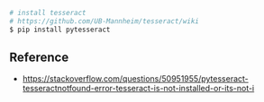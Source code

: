 
```bash
# install tesseract 
# https://github.com/UB-Mannheim/tesseract/wiki
$ pip install pytesseract
```


## Reference

- https://stackoverflow.com/questions/50951955/pytesseract-tesseractnotfound-error-tesseract-is-not-installed-or-its-not-i